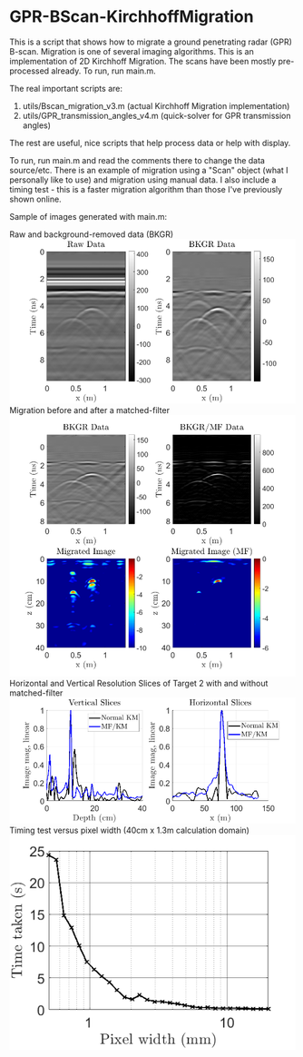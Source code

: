 # GPR-BScan-KirchhoffMigration
This is a script that shows how to migrate a ground penetrating radar (GPR) B-scan. Migration is one of several imaging algorithms. 
This is an implementation of 2D Kirchhoff Migration. The scans have been mostly pre-processed already. To run, run main.m. 

The real important scripts are:
1. utils/Bscan_migration_v3.m (actual Kirchhoff Migration implementation)
2. utils/GPR_transmission_angles_v4.m (quick-solver for GPR transmission angles)

The rest are useful, nice scripts that help process data or help with display.

To run, run main.m and read the comments there to change the data source/etc.
There is an example of migration using a "Scan" object (what I personally like to use) and migration using manual data. I also include a timing test - this is a faster migration algorithm than those I've previously shown online.

Sample of images generated with main.m:

Raw and background-removed data (BKGR)
![Raw and background-removed data](https://github.com/Samuel-Wagner/GPR-BScan-KirchhoffMigration/blob/main/imgs/fig1.png)
Migration before and after a matched-filter
![Migrated normal and matched-filtered data](https://github.com/Samuel-Wagner/GPR-BScan-KirchhoffMigration/blob/main/imgs/fig3.png)
Horizontal and Vertical Resolution Slices of Target 2 with and without matched-filter
![Horizontal and Vertical Target Slices](https://github.com/Samuel-Wagner/GPR-BScan-KirchhoffMigration/blob/main/imgs/fig4.png)
Timing test versus pixel width (40cm x 1.3m calculation domain)
![Timing test](https://github.com/Samuel-Wagner/GPR-BScan-KirchhoffMigration/blob/main/imgs/fig5.png)
